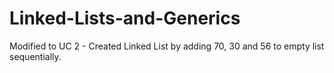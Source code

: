 # Linked-Lists-and-Generics

Modified to UC 2 - Created Linked List by adding 70, 30 and 56 to empty list sequentially.
